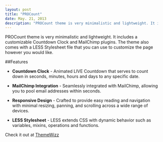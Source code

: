 ```yaml
---
layout: post
title: "PROCount"
date: May. 21, 2013
description: "PROCount theme is very minimalistic and lightweight. It includes a customizable Countdown Clock and MailChimp plugins."
---
```


PROCount theme is very minimalistic and lightweight. It includes a customizable Countdown Clock and MailChimp plugins. The theme also comes with a LESS Stylesheet file that you can use to customize the page however you would like.

##Features

* **Countdown Clock** - Animated LIVE Countdown that serves to count down in seconds, minutes, hours and days to any specific date.

* **MailChimp Integration** - Seamlessly integrated with MailChimp, allowing you to pool email addresses within seconds.

* **Responsive Design** - Crafted to provide easy reading and navigation with minimal resizing, panning, and scrolling across a wide range of devices.

* **LESS Stylesheet** - LESS extends CSS with dynamic behavior such as variables, mixins, operations and functions.

Check it out at [ThemeWizz](http://themewizz.com/themes/procount/)
